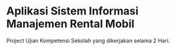 # Aplikasi Sistem Informasi Manajemen Rental Mobil 
Project Ujian Kompetensi Sekolah yang dikerjakan selama 2 Hari.
